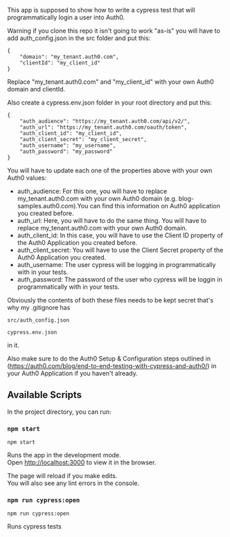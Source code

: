 This app is supposed to show how to write a cypress test that will programmatically login a user into Auth0.

Warning if you clone this repo it isn't going to work "as-is" you will have to add auth_config.json in the src folder and put this:

    {
        "domain": "my_tenant.auth0.com",
        "clientId": "my_client_id"
    }


Replace "my_tenant.auth0.com" and "my_client_id" with your own Auth0 domain and clientId.

Also create a cypress.env.json folder in your root directory and put this:

    {
        "auth_audience": "https://my_tenant.auth0.com/api/v2/",
        "auth_url": "https://my_tenant.auth0.com/oauth/token",
        "auth_client_id": "my_client_id",
        "auth_client_secret": "my_client_secret",
        "auth_username": "my_username",
        "auth_password": "my_password"
    }

You will have to update each one of the properties above with your own Auth0 values:

* auth_audience: For this one, you will have to replace my_tenant.auth0.com with your own Auth0 domain (e.g. blog-samples.auth0.com).You can find this information on Auth0 application you created before.
* auth_url: Here, you will have to do the same thing. You will have to replace my_tenant.auth0.com with your own Auth0 domain.
* auth_client_id: In this case, you will have to use the Client ID property of the Auth0 Application you created before.
* auth_client_secret: You will have to use the Client Secret property of the Auth0 Application you created.
* auth_username: The user cypress will be logging in programmatically with in your tests.
* auth_password: The password of the user who cypress will be loggin in programmatically with in your tests.

 Obviously the contents of both these files needs to be kept secret that's why my .gitignore has

    src/auth_config.json
    
    cypress.env.json

in it.

Also make sure to do the Auth0 Setup & Configuration steps outlined in (https://auth0.com/blog/end-to-end-testing-with-cypress-and-auth0/) in your Auth0 Application if you haven't already.

## Available Scripts

In the project directory, you can run:

### `npm start`

    npm start

Runs the app in the development mode.<br />
Open [http://localhost:3000](http://localhost:3000) to view it in the browser.

The page will reload if you make edits.<br />
You will also see any lint errors in the console.

### `npm run cypress:open`

    npm run cypress:open

Runs cypress tests

